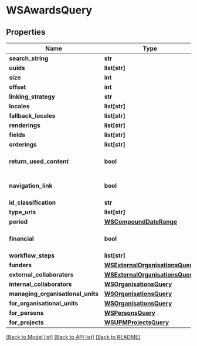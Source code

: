 # WSAwardsQuery

## Properties
Name | Type | Description | Notes
------------ | ------------- | ------------- | -------------
**search_string** | **str** |  | [optional] 
**uuids** | **list[str]** |  | [optional] 
**size** | **int** |  | [optional] 
**offset** | **int** |  | [optional] 
**linking_strategy** | **str** |  | [optional] 
**locales** | **list[str]** |  | [optional] 
**fallback_locales** | **list[str]** |  | [optional] 
**renderings** | **list[str]** |  | [optional] 
**fields** | **list[str]** |  | [optional] 
**orderings** | **list[str]** |  | [optional] 
**return_used_content** | **bool** |  | [optional] [default to False]
**navigation_link** | **bool** |  | [optional] [default to False]
**id_classification** | **str** |  | [optional] 
**type_uris** | **list[str]** |  | [optional] 
**period** | [**WSCompoundDateRange**](WSCompoundDateRange.md) |  | [optional] 
**financial** | **bool** |  | [optional] [default to False]
**workflow_steps** | **list[str]** |  | [optional] 
**funders** | [**WSExternalOrganisationsQuery**](WSExternalOrganisationsQuery.md) |  | [optional] 
**external_collaborators** | [**WSExternalOrganisationsQuery**](WSExternalOrganisationsQuery.md) |  | [optional] 
**internal_collaborators** | [**WSOrganisationsQuery**](WSOrganisationsQuery.md) |  | [optional] 
**managing_organisational_units** | [**WSOrganisationsQuery**](WSOrganisationsQuery.md) |  | [optional] 
**for_organisational_units** | [**WSOrganisationsQuery**](WSOrganisationsQuery.md) |  | [optional] 
**for_persons** | [**WSPersonsQuery**](WSPersonsQuery.md) |  | [optional] 
**for_projects** | [**WSUPMProjectsQuery**](WSUPMProjectsQuery.md) |  | [optional] 

[[Back to Model list]](../README.md#documentation-for-models) [[Back to API list]](../README.md#documentation-for-api-endpoints) [[Back to README]](../README.md)


